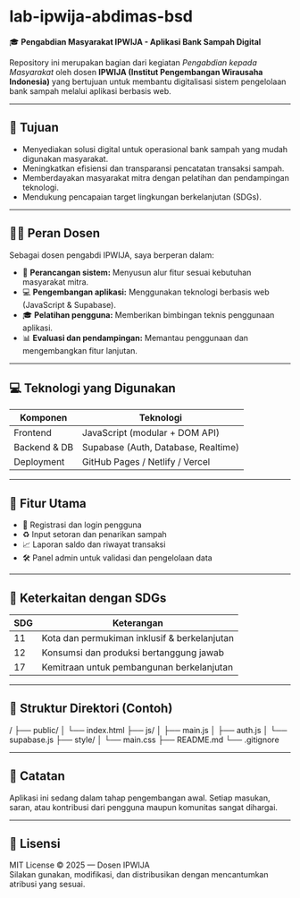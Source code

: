 # lab-ipwija-abdimas-bsd

🎓 **Pengabdian Masyarakat IPWIJA - Aplikasi Bank Sampah Digital**

Repository ini merupakan bagian dari kegiatan *Pengabdian kepada Masyarakat* oleh dosen **IPWIJA (Institut Pengembangan Wirausaha Indonesia)** yang bertujuan untuk membantu digitalisasi sistem pengelolaan bank sampah melalui aplikasi berbasis web.

---

## 🎯 Tujuan

- Menyediakan solusi digital untuk operasional bank sampah yang mudah digunakan masyarakat.
- Meningkatkan efisiensi dan transparansi pencatatan transaksi sampah.
- Memberdayakan masyarakat mitra dengan pelatihan dan pendampingan teknologi.
- Mendukung pencapaian target lingkungan berkelanjutan (SDGs).

---

## 👨‍🏫 Peran Dosen

Sebagai dosen pengabdi IPWIJA, saya berperan dalam:
- 🔧 **Perancangan sistem:** Menyusun alur fitur sesuai kebutuhan masyarakat mitra.
- 💻 **Pengembangan aplikasi:** Menggunakan teknologi berbasis web (JavaScript & Supabase).
- 🎓 **Pelatihan pengguna:** Memberikan bimbingan teknis penggunaan aplikasi.
- 📊 **Evaluasi dan pendampingan:** Memantau penggunaan dan mengembangkan fitur lanjutan.

---

## 💻 Teknologi yang Digunakan

| Komponen | Teknologi |
|----------|------------|
| Frontend | JavaScript (modular + DOM API) |
| Backend & DB | Supabase (Auth, Database, Realtime) |
| Deployment | GitHub Pages / Netlify / Vercel |

---

## 🧩 Fitur Utama

- 🔐 Registrasi dan login pengguna
- ♻️ Input setoran dan penarikan sampah
- 📈 Laporan saldo dan riwayat transaksi
- 🛠️ Panel admin untuk validasi dan pengelolaan data

---

## 🌱 Keterkaitan dengan SDGs

| SDG | Keterangan |
|-----|------------|
| 11  | Kota dan permukiman inklusif & berkelanjutan |
| 12  | Konsumsi dan produksi bertanggung jawab |
| 17  | Kemitraan untuk pembangunan berkelanjutan |

---

## 📁 Struktur Direktori (Contoh)

/
├── public/
│ └── index.html
├── js/
│ ├── main.js
│ ├── auth.js
│ └── supabase.js
├── style/
│ └── main.css
├── README.md
└── .gitignore


---

## 📌 Catatan

Aplikasi ini sedang dalam tahap pengembangan awal. Setiap masukan, saran, atau kontribusi dari pengguna maupun komunitas sangat dihargai.

---

## 📃 Lisensi

MIT License © 2025 — Dosen IPWIJA  
Silakan gunakan, modifikasi, dan distribusikan dengan mencantumkan atribusi yang sesuai.

